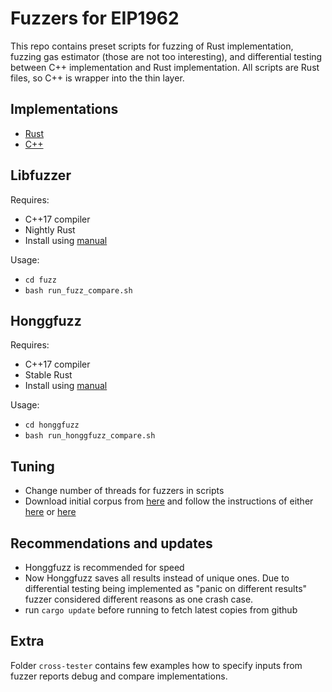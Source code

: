 # Fuzzers for EIP1962

This repo contains preset scripts for fuzzing of Rust implementation, fuzzing gas estimator (those are not too interesting), and differential testing between C++ implementation and Rust implementation. All scripts are Rust files, so C++ is wrapper into the thin layer.

## Implementations

- [Rust](https://github.com/matter-labs/eip1962)
- [C++](https://github.com/matter-labs/eip1962_cpp)

## Libfuzzer

Requires:
- C++17 compiler
- Nightly Rust
- Install using [manual](https://github.com/rust-fuzz/cargo-fuzz)

Usage:
- `cd fuzz`
- `bash run_fuzz_compare.sh`

## Honggfuzz

Requires:
- C++17 compiler
- Stable Rust
- Install using [manual](https://github.com/rust-fuzz/honggfuzz-rs)

Usage:
- `cd honggfuzz`
- `bash run_honggfuzz_compare.sh`

## Tuning

- Change number of threads for fuzzers in scripts
- Download initial corpus from [here](https://fuzz-inputs.fra1.digitaloceanspaces.com/input.zip) and follow the instructions of either [here](https://github.com/rust-fuzz/cargo-fuzz) or [here](https://github.com/rust-fuzz/honggfuzz-rs)

## Recommendations and updates

- Honggfuzz is recommended for speed
- Now Honggfuzz saves all results instead of unique ones. Due to differential testing being implemented as "panic on different results" fuzzer considered different reasons as one crash case.
- run `cargo update` before running to fetch latest copies from github

## Extra 

Folder `cross-tester` contains few examples how to specify inputs from fuzzer reports debug and compare implementations.
